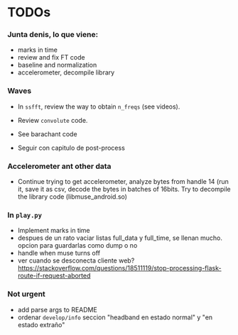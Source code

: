 # TODOs

### Junta denis, lo que viene:
* marks in time
* review and fix FT code
* baseline and normalization
* accelerometer, decompile library

### Waves
* In `ssfft`, review the way to obtain `n_freqs` (see videos).
* Review `convolute` code.

* See barachant code

* Seguir con capitulo de post-process


### Accelerometer ant other data
* Continue trying to get accelerometer, analyze bytes from handle 14 (run it, save it as csv, decode the bytes in batches of 16bits.
Try to decompile the library code (libmuse_android.so)

### In `play.py`
* Implement marks in time
* despues de un rato vaciar listas full_data y full_time, se llenan mucho. opcion para guardarlas como dump o no
* handle when muse turns off
* ver cuando se desconecta cliente web?  https://stackoverflow.com/questions/18511119/stop-processing-flask-route-if-request-aborted

### Not urgent
* add parse args to README
* ordenar `develop/info` seccion "headband en estado normal" y "en estado extraño"
